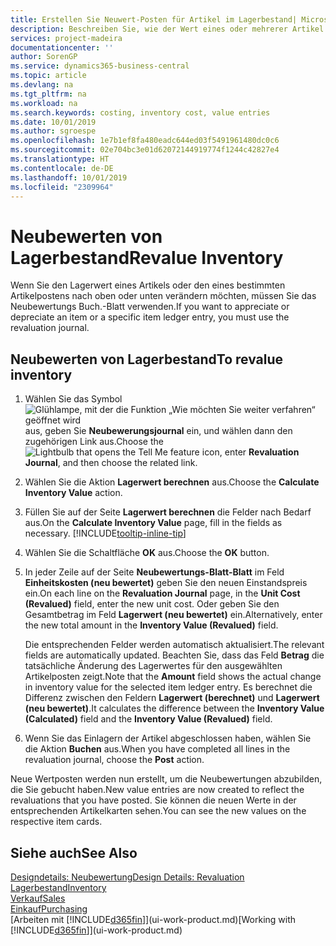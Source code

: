 ```yaml
---
title: Erstellen Sie Neuwert-Posten für Artikel im Lagerbestand| Microsoft Docs
description: Beschreiben Sie, wie der Wert eines oder mehrerer Artikel im Lager abgeschrieben oder neu bewertet wird, indem Sie den aktuellen, berechneten Wert buchen.
services: project-madeira
documentationcenter: ''
author: SorenGP
ms.service: dynamics365-business-central
ms.topic: article
ms.devlang: na
ms.tgt_pltfrm: na
ms.workload: na
ms.search.keywords: costing, inventory cost, value entries
ms.date: 10/01/2019
ms.author: sgroespe
ms.openlocfilehash: 1e7b1ef8fa480eadc644ed03f5491961480dc0c6
ms.sourcegitcommit: 02e704bc3e01d62072144919774f1244c42827e4
ms.translationtype: HT
ms.contentlocale: de-DE
ms.lasthandoff: 10/01/2019
ms.locfileid: "2309964"
---
```

# <a name="revalue-inventory"></a><span data-ttu-id="aa430-103">Neubewerten von Lagerbestand</span><span class="sxs-lookup"><span data-stu-id="aa430-103">Revalue Inventory</span></span>
<span data-ttu-id="aa430-104">Wenn Sie den Lagerwert eines Artikels oder den eines bestimmten Artikelpostens nach oben oder unten verändern möchten, müssen Sie das Neubewertungs Buch.-Blatt verwenden.</span><span class="sxs-lookup"><span data-stu-id="aa430-104">If you want to appreciate or depreciate an item or a specific item ledger entry, you must use the revaluation journal.</span></span>

## <a name="to-revalue-inventory"></a><span data-ttu-id="aa430-105">Neubewerten von Lagerbestand</span><span class="sxs-lookup"><span data-stu-id="aa430-105">To revalue inventory</span></span>
1. <span data-ttu-id="aa430-106">Wählen Sie das Symbol ![Glühlampe, mit der die Funktion „Wie möchten Sie weiter verfahren“ geöffnet wird](media/ui-search/search_small.png "Wie möchten Sie weiter verfahren?") aus, geben Sie **Neubewerungsjournal** ein, und wählen dann den zugehörigen Link aus.</span><span class="sxs-lookup"><span data-stu-id="aa430-106">Choose the ![Lightbulb that opens the Tell Me feature](media/ui-search/search_small.png "Tell me what you want to do") icon, enter **Revaluation Journal**, and then choose the related link.</span></span>
2. <span data-ttu-id="aa430-107">Wählen Sie die Aktion **Lagerwert berechnen** aus.</span><span class="sxs-lookup"><span data-stu-id="aa430-107">Choose the **Calculate Inventory Value** action.</span></span>
3. <span data-ttu-id="aa430-108">Füllen Sie auf der Seite **Lagerwert berechnen** die Felder nach Bedarf aus.</span><span class="sxs-lookup"><span data-stu-id="aa430-108">On the **Calculate Inventory Value** page, fill in the fields as necessary.</span></span> [!INCLUDE[tooltip-inline-tip](includes/tooltip-inline-tip_md.md)]
4. <span data-ttu-id="aa430-109">Wählen Sie die Schaltfläche **OK** aus.</span><span class="sxs-lookup"><span data-stu-id="aa430-109">Choose the **OK** button.</span></span>
5. <span data-ttu-id="aa430-110">In jeder Zeile auf der Seite **Neubewertungs-Blatt-Blatt** im Feld **Einheitskosten (neu bewertet)** geben Sie den neuen Einstandspreis ein.</span><span class="sxs-lookup"><span data-stu-id="aa430-110">On each line on the **Revaluation Journal** page, in the **Unit Cost (Revalued)** field, enter the new unit cost.</span></span> <span data-ttu-id="aa430-111">Oder geben Sie den Gesamtbetrag im Feld **Lagerwert (neu bewertet)** ein.</span><span class="sxs-lookup"><span data-stu-id="aa430-111">Alternatively, enter the new total amount in the **Inventory Value (Revalued)** field.</span></span>

    <span data-ttu-id="aa430-112">Die entsprechenden Felder werden automatisch aktualisiert.</span><span class="sxs-lookup"><span data-stu-id="aa430-112">The relevant fields are automatically updated.</span></span> <span data-ttu-id="aa430-113">Beachten Sie, dass das Feld **Betrag** die tatsächliche Änderung des Lagerwertes für den ausgewählten Artikelposten zeigt.</span><span class="sxs-lookup"><span data-stu-id="aa430-113">Note that the **Amount** field shows the actual change in inventory value for the selected item ledger entry.</span></span> <span data-ttu-id="aa430-114">Es berechnet die Differenz zwischen den Feldern **Lagerwert (berechnet)** und **Lagerwert (neu bewertet)**.</span><span class="sxs-lookup"><span data-stu-id="aa430-114">It calculates the difference between the **Inventory Value (Calculated)** field and the **Inventory Value (Revalued)** field.</span></span>
6. <span data-ttu-id="aa430-115">Wenn Sie das Einlagern der Artikel abgeschlossen haben, wählen Sie die Aktion **Buchen** aus.</span><span class="sxs-lookup"><span data-stu-id="aa430-115">When you have completed all lines in the revaluation journal, choose the **Post** action.</span></span>

<span data-ttu-id="aa430-116">Neue Wertposten werden nun erstellt, um die Neubewertungen abzubilden, die Sie gebucht haben.</span><span class="sxs-lookup"><span data-stu-id="aa430-116">New value entries are now created to reflect the revaluations that you have posted.</span></span> <span data-ttu-id="aa430-117">Sie können die neuen Werte in der entsprechenden Artikelkarten sehen.</span><span class="sxs-lookup"><span data-stu-id="aa430-117">You can see the new values on the respective item cards.</span></span>

## <a name="see-also"></a><span data-ttu-id="aa430-118">Siehe auch</span><span class="sxs-lookup"><span data-stu-id="aa430-118">See Also</span></span>
[<span data-ttu-id="aa430-119">Designdetails: Neubewertung</span><span class="sxs-lookup"><span data-stu-id="aa430-119">Design Details: Revaluation</span></span>](design-details-revaluation.md)  
[<span data-ttu-id="aa430-120">Lagerbestand</span><span class="sxs-lookup"><span data-stu-id="aa430-120">Inventory</span></span>](inventory-manage-inventory.md)  
[<span data-ttu-id="aa430-121">Verkauf</span><span class="sxs-lookup"><span data-stu-id="aa430-121">Sales</span></span>](sales-manage-sales.md)  
[<span data-ttu-id="aa430-122">Einkauf</span><span class="sxs-lookup"><span data-stu-id="aa430-122">Purchasing</span></span>](purchasing-manage-purchasing.md)  
<span data-ttu-id="aa430-123">[Arbeiten mit [!INCLUDE[d365fin](includes/d365fin_md.md)]](ui-work-product.md)</span><span class="sxs-lookup"><span data-stu-id="aa430-123">[Working with [!INCLUDE[d365fin](includes/d365fin_md.md)]](ui-work-product.md)</span></span>
